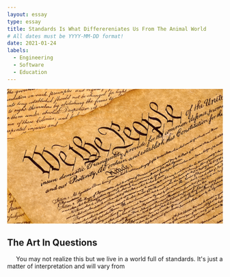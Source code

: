 ```yaml
---
layout: essay
type: essay
title: Standards Is What Differereniates Us From The Animal World
# All dates must be YYYY-MM-DD format!
date: 2021-01-24
labels:
  - Engineering
  - Software
  - Education
---
```


<img class="ui xlarge image" src="../images/Constitution.png" width="1000">

## The Art In Questions
<p align="justify">
&nbsp;&nbsp;&nbsp;&nbsp; You may not realize this but we live in a world full of standards. It's just a matter of interpretation and will vary from 
<br /></p>
